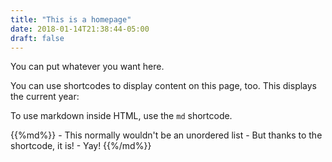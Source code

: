 ```yaml
---
title: "This is a homepage"
date: 2018-01-14T21:38:44-05:00
draft: false
---
```


You can put whatever you want here.

You can use shortcodes to display content on this page, too. This displays the current year:


To use markdown inside HTML, use the `md` shortcode.

<div>
{{%md%}}
- This normally wouldn't be an unordered list
- But thanks to the shortcode, it is!
- Yay!
{{%/md%}}
</div>